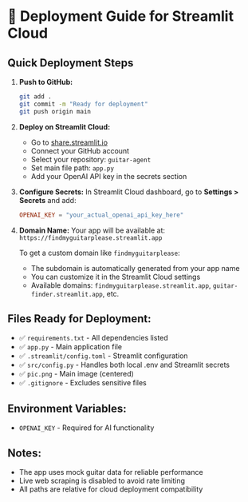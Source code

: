 # 🚀 Deployment Guide for Streamlit Cloud

## Quick Deployment Steps

1. **Push to GitHub:**
   ```bash
   git add .
   git commit -m "Ready for deployment"
   git push origin main
   ```

2. **Deploy on Streamlit Cloud:**
   - Go to [share.streamlit.io](https://share.streamlit.io)
   - Connect your GitHub account
   - Select your repository: `guitar-agent`
   - Set main file path: `app.py`
   - Add your OpenAI API key in the secrets section

3. **Configure Secrets:**
   In Streamlit Cloud dashboard, go to **Settings > Secrets** and add:
   ```toml
   OPENAI_KEY = "your_actual_openai_api_key_here"
   ```

4. **Domain Name:**
   Your app will be available at: `https://findmyguitarplease.streamlit.app`
   
   To get a custom domain like `findmyguitarplease`:
   - The subdomain is automatically generated from your app name
   - You can customize it in the Streamlit Cloud settings
   - Available domains: `findmyguitarplease.streamlit.app`, `guitar-finder.streamlit.app`, etc.

## Files Ready for Deployment:
- ✅ `requirements.txt` - All dependencies listed
- ✅ `app.py` - Main application file
- ✅ `.streamlit/config.toml` - Streamlit configuration
- ✅ `src/config.py` - Handles both local .env and Streamlit secrets
- ✅ `pic.png` - Main image (centered)
- ✅ `.gitignore` - Excludes sensitive files

## Environment Variables:
- `OPENAI_KEY` - Required for AI functionality

## Notes:
- The app uses mock guitar data for reliable performance
- Live web scraping is disabled to avoid rate limiting
- All paths are relative for cloud deployment compatibility